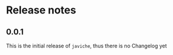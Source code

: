 # Release notes

<!-- do not remove -->

## 0.0.1

This is the initial release of `javiche`, thus there is no Changelog yet

